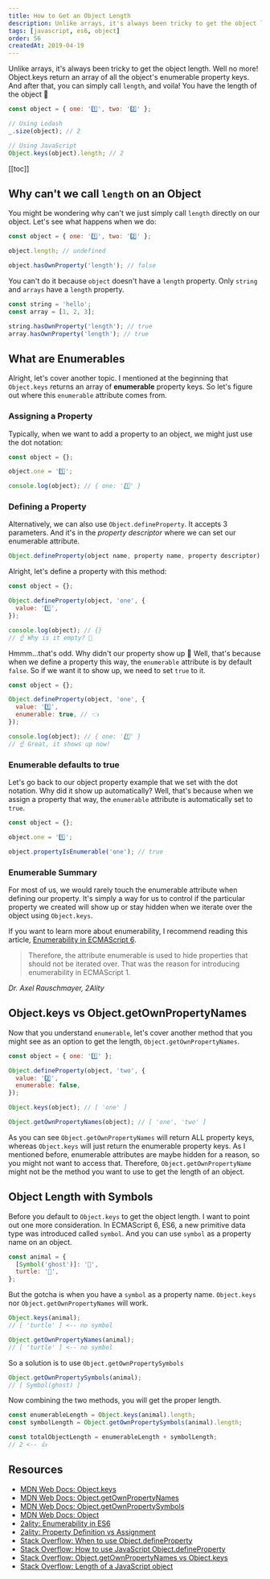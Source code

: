 ```yaml
---
title: How to Get an Object Length
description: Unlike arrays, it's always been tricky to get the object length. Let's learn how ES6 solves this with Object.keys and how enumerable works...
tags: [javascript, es6, object]
order: 56
createdAt: 2019-04-19
---
```


Unlike arrays, it's always been tricky to get the object length. Well no more!
Object.keys return an array of all the object's enumerable property keys. And after that, you can simply call `length`, and voila! You have the length of the object 🎉

```javascript
const object = { one: '1️⃣', two: '2️⃣' };

// Using Lodash
_.size(object); // 2

// Using JavaScript
Object.keys(object).length; // 2
```

[[toc]]

## Why can't we call `length` on an Object

You might be wondering why can't we just simply call `length` directly on our object. Let's see what happens when we do:

```javascript
const object = { one: '1️⃣', two: '2️⃣' };

object.length; // undefined

object.hasOwnProperty('length'); // false
```

You can't do it because `object` doesn't have a `length` property. Only `string` and `arrays` have a `length` property.

```javascript
const string = 'hello';
const array = [1, 2, 3];

string.hasOwnProperty('length'); // true
array.hasOwnProperty('length'); // true
```

## What are Enumerables

Alright, let's cover another topic. I mentioned at the beginning that `Object.keys` returns an array of **enumerable** property keys. So let's figure out where this `enumerable` attribute comes from.

### Assigning a Property

Typically, when we want to add a property to an object, we might just use the dot notation:

```javascript
const object = {};

object.one = '1️⃣';

console.log(object); // { one: '1️⃣' }
```

### Defining a Property

Alternatively, we can also use `Object.defineProperty`. It accepts 3 parameters. And it's in the _property descriptor_ where we can set our enumerable attribute.

```javascript
Object.defineProperty(object name, property name, property descriptor)
```

Alright, let's define a property with this method:

```javascript
const object = {};

Object.defineProperty(object, 'one', {
  value: '1️⃣',
});

console.log(object); // {}
// ☝️ Why is it empty? 🤔
```

Hmmm...that's odd. Why didn't our property show up 🤔 Well, that's because when we define a property this way, the `enumerable` attribute is by default `false`. So if we want it to show up, we need to set `true` to it.

```javascript
const object = {};

Object.defineProperty(object, 'one', {
  value: '1️⃣',
  enumerable: true, // 👈
});

console.log(object); // { one: '1️⃣' }
// ☝️ Great, it shows up now!
```

### Enumerable defaults to true

Let's go back to our object property example that we set with the dot notation. Why did it show up automatically? Well, that's because when we assign a property that way, the `enumerable` attribute is automatically set to `true`.

```javascript
const object = {};

object.one = '1️⃣';

object.propertyIsEnumerable('one'); // true
```

### Enumerable Summary

For most of us, we would rarely touch the enumerable attribute when defining our property. It's simply a way for us to control if the particular property we created will show up or stay hidden when we iterate over the object using `Object.keys`.

If you want to learn more about enumerability, I recommend reading this article, [Enumerability in ECMAScript 6](http://2ality.com/2015/10/enumerability-es6.html).

> Therefore, the attribute enumerable is used to hide properties that should not be iterated over. That was the reason for introducing enumerability in ECMAScript 1.

_Dr. Axel Rauschmayer, 2Ality_

## Object.keys vs Object.getOwnPropertyNames

Now that you understand `enumerable`, let's cover another method that you might see as an option to get the length, `Object.getOwnPropertyNames`.

```javascript
const object = { one: '1️⃣' };

Object.defineProperty(object, 'two', {
  value: '2️⃣',
  enumerable: false,
});

Object.keys(object); // [ 'one' ]

Object.getOwnPropertyNames(object); // [ 'one', 'two' ]
```

As you can see `Object.getOwnPropertyNames` will return ALL property keys, whereas `Object.keys` will just return the enumerable property keys. As I mentioned before, enumerable attributes are maybe hidden for a reason, so you might not want to access that. Therefore, `Object.getOwnPropertyName` might not be the method you want to use to get the length of an object.

## Object Length with Symbols

Before you default to `Object.keys` to get the object length. I want to point out one more consideration. In ECMAScript 6, ES6, a new primitive data type was introduced called `symbol`. And you can use `symbol` as a property name on an object.

```javascript
const animal = {
  [Symbol('ghost')]: '👻',
  turtle: '🐢',
};
```

But the gotcha is when you have a `symbol` as a property name. `Object.keys` nor `Object.getOwnPropertyNames` will work.

```javascript
Object.keys(animal);
// [ 'turtle' ] <-- no symbol

Object.getOwnPropertyNames(animal);
// [ 'turtle' ] <-- no symbol
```

So a solution is to use `Object.getOwnPropertySymbols`

```javascript
Object.getOwnPropertySymbols(animal);
// [ Symbol(ghost) ]
```

Now combining the two methods, you will get the proper length.

```javascript
const enumerableLength = Object.keys(animal).length;
const symbolLength = Object.getOwnPropertySymbols(animal).length;

const totalObjectLength = enumerableLength + symbolLength;
// 2 <-- 👍
```

## Resources

- [MDN Web Docs: Object.keys](https://developer.mozilla.org/en-US/docs/Web/JavaScript/Reference/Global_Objects/Object/keys)
- [MDN Web Docs: Object.getOwnPropertyNames](https://developer.mozilla.org/en-US/docs/Web/JavaScript/Reference/Global_Objects/Object/getOwnPropertyNames)
- [MDN Web Docs: Object.getOwnPropertySymbols](https://developer.mozilla.org/en-US/docs/Web/JavaScript/Reference/Global_Objects/Object/getOwnPropertySymbols)
- [MDN Web Docs: Object](https://developer.mozilla.org/en-US/docs/Web/JavaScript/Reference/Global_Objects/Object)
- [2ality: Enumerability in ES6](http://2ality.com/2015/10/enumerability-es6.html)
- [2ality: Property Definition vs Assignment](http://2ality.com/2012/08/property-definition-assignment.html)
- [Stack Overflow: When to use Object.defineProperty](https://stackoverflow.com/questions/10105824/when-do-you-use-object-defineproperty)
- [Stack Overflow: How to use JavaScript Object.defineProperty](https://stackoverflow.com/questions/18524652/how-to-use-javascript-object-defineproperty)
- [Stack Overflow: Object.getOwnPropertyNames vs Object.keys](https://stackoverflow.com/questions/22658488/object-getownpropertynames-vs-object-keys)
- [Stack Overflow: Length of a JavaScript object](https://stackoverflow.com/questions/5223/length-of-a-javascript-object)
